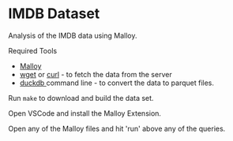 # IMDB Dataset
Analysis of the IMDB data using Malloy.  

Required Tools
  * [Malloy](https://marketplace.visualstudio.com/items?itemName=malloydata.malloy-vscode)
  * [wget](https://www.gnu.org/software/wget/) or [curl](https://curl.se/download.html) - to fetch the data from the server
  * [duckdb ](https://duckdb.org/docs/installation/index) command line - to convert the data to parquet files.

Run `make` to download and build the data set.

Open VSCode and install the Malloy Extension.

Open any of the Malloy files and hit 'run' above any of the queries.


